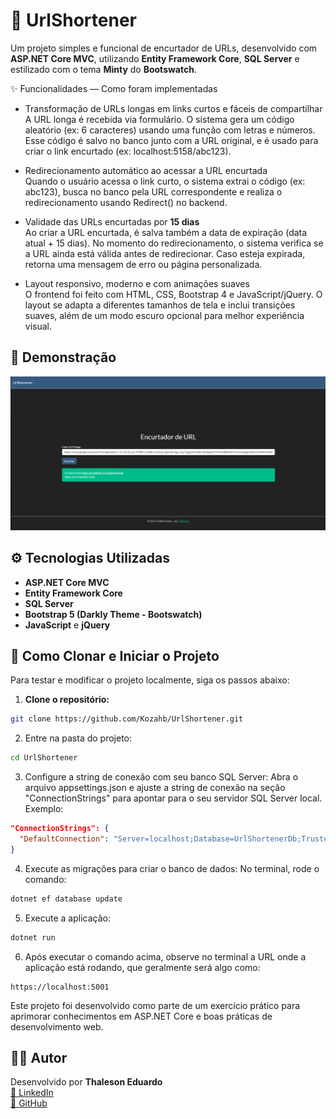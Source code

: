 # 🔗 UrlShortener

Um projeto simples e funcional de encurtador de URLs, desenvolvido com **ASP.NET Core MVC**, utilizando **Entity Framework Core**, **SQL Server** e estilizado com o tema **Minty** do **Bootswatch**.

✨ Funcionalidades — Como foram implementadas

- Transformação de URLs longas em links curtos e fáceis de compartilhar  
  A URL longa é recebida via formulário. O sistema gera um código aleatório (ex: 6 caracteres) usando uma função com letras e números. Esse código é salvo no banco junto com a URL original, e é usado para criar o link encurtado (ex: localhost:5158/abc123).

- Redirecionamento automático ao acessar a URL encurtada  
  Quando o usuário acessa o link curto, o sistema extrai o código (ex: abc123), busca no banco pela URL correspondente e realiza o redirecionamento usando Redirect() no backend.

- Validade das URLs encurtadas por **15 dias**  
  Ao criar a URL encurtada, é salva também a data de expiração (data atual + 15 dias). No momento do redirecionamento, o sistema verifica se a URL ainda está válida antes de redirecionar. Caso esteja expirada, retorna uma mensagem de erro ou página personalizada.

- Layout responsivo, moderno e com animações suaves  
  O frontend foi feito com HTML, CSS, Bootstrap 4 e JavaScript/jQuery. O layout se adapta a diferentes tamanhos de tela e inclui transições suaves, além de um modo escuro opcional para melhor experiência visual.


## 📸 Demonstração

![Preview](assets/screenshot.png)

## ⚙️ Tecnologias Utilizadas

- **ASP.NET Core MVC**
- **Entity Framework Core**
- **SQL Server**
- **Bootstrap 5 (Darkly Theme - Bootswatch)**
- **JavaScript** e **jQuery**

## 🧩 Como Clonar e Iniciar o Projeto

Para testar e modificar o projeto localmente, siga os passos abaixo:

1. **Clone o repositório:**

```bash
git clone https://github.com/Kozahb/UrlShortener.git
```

2. Entre na pasta do projeto:
```bash
cd UrlShortener
```

3. Configure a string de conexão com seu banco SQL Server: Abra o arquivo appsettings.json e ajuste a string de conexão na seção "ConnectionStrings" para apontar para o seu servidor SQL Server local.
Exemplo:
```json
"ConnectionStrings": {
  "DefaultConnection": "Server=localhost;Database=UrlShortenerDb;Trusted_Connection=True;"
}
```

4. Execute as migrações para criar o banco de dados:
 No terminal, rode o comando:
```bash
dotnet ef database update
```

5. Execute a aplicação:
```bash
dotnet run
```

6. Após executar o comando acima, observe no terminal a URL onde a aplicação está rodando, que geralmente será algo como: 
```
https://localhost:5001
```


Este projeto foi desenvolvido como parte de um exercício prático para aprimorar conhecimentos em ASP.NET Core e boas práticas de desenvolvimento web.

## 👨‍💻 Autor

Desenvolvido por **Thaleson Eduardo**  
[🔗 LinkedIn](https://www.linkedin.com/in/thalesoneduardo)  
[💼 GitHub](https://github.com/Kozahb)
